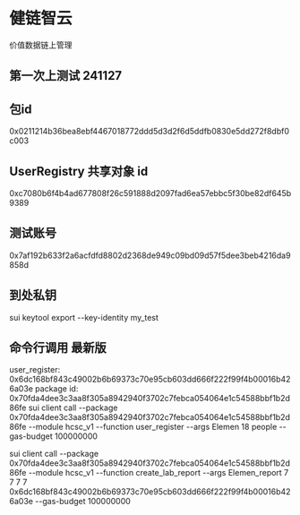 # 健链智云
价值数据链上管理

## 第一次上测试 241127

## 包id
0x0211214b36bea8ebf4467018772ddd5d3d2f6d5ddfb0830e5dd272f8dbf0c003

## UserRegistry   共享对象 id
0xc7080b6f4b4ad677808f26c591888d2097fad6ea57ebbc5f30be82df645b9389

## 测试账号
0x7af192b633f2a6acfdfd8802d2368de949c09bd09d57f5dee3beb4216da9858d

 

## 到处私钥
sui keytool export --key-identity my_test

## 命令行调用 最新版
 
user_register: 0x6dc168bf843c49002b6b69373c70e95cb603dd666f222f99f4b00016b426a03e
package id: 0x70fda4dee3c3aa8f305a8942940f3702c7febca054064e1c54588bbf1b2d86fe
sui client call --package  0x70fda4dee3c3aa8f305a8942940f3702c7febca054064e1c54588bbf1b2d86fe     --module hcsc_v1 --function user_register --args  Elemen 18 people --gas-budget 100000000

sui client call --package  0x70fda4dee3c3aa8f305a8942940f3702c7febca054064e1c54588bbf1b2d86fe     --module hcsc_v1 --function create_lab_report --args Elemen_report 7 7 7 7 0x6dc168bf843c49002b6b69373c70e95cb603dd666f222f99f4b00016b426a03e --gas-budget 100000000